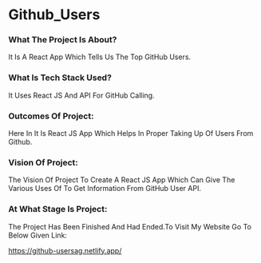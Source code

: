 # Github_Users

### What The Project Is About?
It Is A React App Which Tells Us The Top GitHub Users.

### What Is Tech Stack Used?
It Uses React JS And API For GitHub Calling.

### Outcomes Of Project:
Here In It Is React JS App Which Helps In Proper Taking Up Of Users From Github.

### Vision Of Project:
The Vision Of Project To Create A React JS App Which Can Give The Various Uses Of To Get Information From GitHub User API.

### At What Stage Is Project:
The Project Has Been Finished And Had Ended.To Visit My Website Go To Below Given Link:

https://github-usersag.netlify.app/
